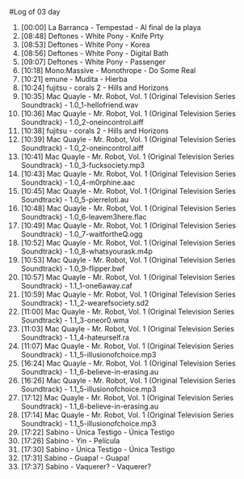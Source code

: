 #Log of 03 day

1. [00:00] La Barranca - Tempestad - Al final de la playa
1. [08:48] Deftones - White Pony - Knife Prty
1. [08:53] Deftones - White Pony - Korea
1. [08:56] Deftones - White Pony - Digital Bath
1. [09:07] Deftones - White Pony - Passenger
1. [10:18] Mono:Massive - Monothrope - Do Some Real
1. [10:21] emune - Mudita - Hierba
1. [10:24] fujitsu - corals 2 - Hills and Horizons
1. [10:35] Mac Quayle - Mr. Robot, Vol. 1 (Original Television Series Soundtrack) - 1.0_1-hellofriend.wav
1. [10:36] Mac Quayle - Mr. Robot, Vol. 1 (Original Television Series Soundtrack) - 1.0_2-oneincontrol.aiff
1. [10:38] fujitsu - corals 2 - Hills and Horizons
1. [10:39] Mac Quayle - Mr. Robot, Vol. 1 (Original Television Series Soundtrack) - 1.0_2-oneincontrol.aiff
1. [10:41] Mac Quayle - Mr. Robot, Vol. 1 (Original Television Series Soundtrack) - 1.0_3-fucksociety.mp3
1. [10:43] Mac Quayle - Mr. Robot, Vol. 1 (Original Television Series Soundtrack) - 1.0_4-m0rphine.aac
1. [10:45] Mac Quayle - Mr. Robot, Vol. 1 (Original Television Series Soundtrack) - 1.0_5-pierreloti.au
1. [10:48] Mac Quayle - Mr. Robot, Vol. 1 (Original Television Series Soundtrack) - 1.0_6-leavem3here.flac
1. [10:49] Mac Quayle - Mr. Robot, Vol. 1 (Original Television Series Soundtrack) - 1.0_7-waitfortheQ.ogg
1. [10:52] Mac Quayle - Mr. Robot, Vol. 1 (Original Television Series Soundtrack) - 1.0_8-whatsyourask.m4p
1. [10:53] Mac Quayle - Mr. Robot, Vol. 1 (Original Television Series Soundtrack) - 1.0_9-flipper.bwf
1. [10:57] Mac Quayle - Mr. Robot, Vol. 1 (Original Television Series Soundtrack) - 1.1_1-one6away.caf
1. [10:59] Mac Quayle - Mr. Robot, Vol. 1 (Original Television Series Soundtrack) - 1.1_2-wearefsociety.sd2
1. [11:00] Mac Quayle - Mr. Robot, Vol. 1 (Original Television Series Soundtrack) - 1.1_3-oneor0.wma
1. [11:03] Mac Quayle - Mr. Robot, Vol. 1 (Original Television Series Soundtrack) - 1.1_4-hateurself.ra
1. [11:07] Mac Quayle - Mr. Robot, Vol. 1 (Original Television Series Soundtrack) - 1.1_5-illusionofchoice.mp3
1. [16:24] Mac Quayle - Mr. Robot, Vol. 1 (Original Television Series Soundtrack) - 1.1_6-believe-in-erasing.au
1. [16:26] Mac Quayle - Mr. Robot, Vol. 1 (Original Television Series Soundtrack) - 1.1_5-illusionofchoice.mp3
1. [17:12] Mac Quayle - Mr. Robot, Vol. 1 (Original Television Series Soundtrack) - 1.1_6-believe-in-erasing.au
1. [17:14] Mac Quayle - Mr. Robot, Vol. 1 (Original Television Series Soundtrack) - 1.1_5-illusionofchoice.mp3
1. [17:22] Sabino - Única Testigo - Única Testigo
1. [17:26] Sabino - Yin - Película
1. [17:30] Sabino - Única Testigo - Única Testigo
1. [17:31] Sabino - Guapa! - Guapa!
1. [17:37] Sabino - Vaquerer? - Vaquerer?
